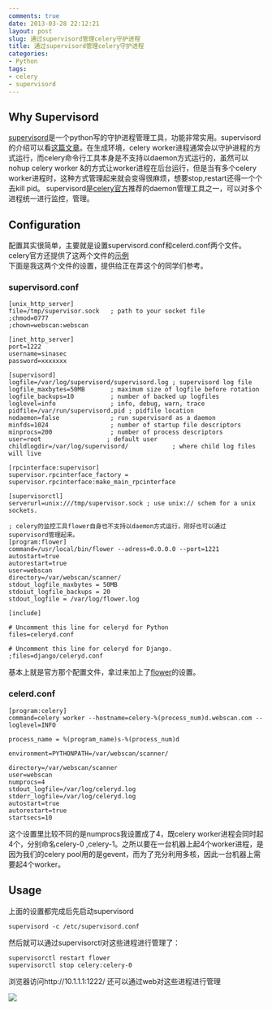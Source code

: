 ```yaml
---
comments: true
date: 2013-03-28 22:12:21
layout: post
slug: 通过supervisord管理celery守护进程
title: 通过supervisord管理celery守护进程
categories:
- Python
tags:
- celery
- supervisord
---
```


## Why Supervisord

[supervisord](http://supervisord.org/)是一个python写的守护进程管理工具，功能非常实用。supervisord的介绍可以看[这篇文章](http://feilong.me/2011/03/monitor-processes-with-supervisord)。在生成环境，celery worker进程通常会以守护进程的方式运行，而celery命令行工具本身是不支持以daemon方式运行的，虽然可以nohup celery worker &的方式让worker进程在后台运行，但是当有多个celery worker进程时，这种方式管理起来就会变得很麻烦，想要stop,restart还得一个个去kill pid。
supervisord是[celery官方](http://docs.celeryproject.org/en/latest/tutorials/daemonizing.html#daemonizing)推荐的daemon管理工具之一，可以对多个进程统一进行监控，管理。 



## Configuration
配置其实很简单，主要就是设置supervisord.conf和celerd.conf两个文件。celery官方还提供了这两个文件的[示例](https://github.com/celery/celery/tree/3.0/extra/supervisord/)  
下面是我这两个文件的设置，提供给正在弄这个的同学们参考。

### supervisord.conf
	[unix_http_server]
	file=/tmp/supervisor.sock   ; path to your socket file
	;chmod=0777
	;chown=webscan:webscan

	[inet_http_server]
	port=1222
	username=sinasec
	password=xxxxxxx

	[supervisord]
	logfile=/var/log/supervisord/supervisord.log ; supervisord log file
	logfile_maxbytes=50MB       ; maximum size of logfile before rotation
	logfile_backups=10          ; number of backed up logfiles
	loglevel=info               ; info, debug, warn, trace
	pidfile=/var/run/supervisord.pid ; pidfile location
	nodaemon=false              ; run supervisord as a daemon
	minfds=1024                 ; number of startup file descriptors
	minprocs=200                ; number of process descriptors
	user=root                  ; default user
	childlogdir=/var/log/supervisord/            ; where child log files will live

	[rpcinterface:supervisor]
	supervisor.rpcinterface_factory = supervisor.rpcinterface:make_main_rpcinterface

	[supervisorctl]
	serverurl=unix:///tmp/supervisor.sock ; use unix:// schem for a unix sockets.

	; celery的监控工具flower自身也不支持以daemon方式运行，刚好也可以通过supervisord管理起来。
	[program:flower]
	command=/usr/local/bin/flower --adress=0.0.0.0 --port=1221 
	autostart=true
	autorestart=true
	user=webscan
	directory=/var/webscan/scanner/
	stdout_logfile_maxbytes = 50MB
	stdoiut_logfile_backups = 20
	stdout_logfile = /var/log/flower.log

	[include]

	# Uncomment this line for celeryd for Python
	files=celeryd.conf

	# Uncomment this line for celeryd for Django.
	;files=django/celeryd.conf

基本上就是官方那个配置文件，拿过来加上了[flower](https://github.com/mher/flower)的设置。


### celerd.conf

	[program:celery]
	command=celery worker --hostname=celery-%(process_num)d.webscan.com --loglevel=INFO

	process_name = %(program_name)s-%(process_num)d

	environment=PYTHONPATH=/var/webscan/scanner/

	directory=/var/webscan/scanner
	user=webscan
	numprocs=4  
	stdout_logfile=/var/log/celeryd.log
	stderr_logfile=/var/log/celeryd.log
	autostart=true
	autorestart=true
	startsecs=10

这个设置里比较不同的是numprocs我设置成了4，既celery worker进程会同时起4个，分别命名celery-0 ,celery-1。之所以要在一台机器上起4个worker进程，是因为我们的celery pool用的是gevent，而为了充分利用多核，因此一台机器上需要起4个worker。


## Usage

上面的设置都完成后先启动supervisord 

	supervisord -c /etc/supervisord.conf

然后就可以通过supervisorctl对这些进程进行管理了：

	supervisorctl restart flower
	supervisorctl stop celery:celery-0

浏览器访问http://10.1.1.1:1222/ 还可以通过web对这些进程进行管理


[![](http://pic.yupoo.com/xiha211/CKfHZ3zY/15o3GH.jpg)](http://pic.yupoo.com/xiha211/CKfHZ3zY/15o3GH.jpg)



